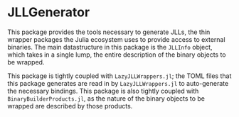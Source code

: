 # JLLGenerator

This package provides the tools necessary to generate JLLs, the thin wrapper packages the Julia ecosystem uses to provide access to external binaries.
The main datastructure in this package is the `JLLInfo` object, which takes in a single lump, the entire description of the binary objects to be wrapped.

This package is tightly coupled with `LazyJLLWrappers.jl`; the TOML files that this package generates are read in by `LazyJLLWrappers.jl` to auto-generate the necessary bindings.
This package is also tightly coupled with `BinaryBuilderProducts.jl`, as the nature of the binary objects to be wrapped are described by those products.
